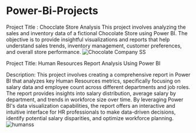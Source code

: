 # Power-Bi-Projects
Project Title : Chocclate Store Analysis
This project involves analyzing the sales and inventory data of a fictional Chocolate Store using Power BI. The objective is to provide insightful visualizations and reports that help understand sales trends, inventory management, customer preferences, and overall store performance. 
![Chocolate Company SS](https://github.com/user-attachments/assets/5091d9dd-26a9-410a-a7be-de6172b0d814)

Project Title: Human Resources Report Analysis Using Power BI

Description: This project involves creating a comprehensive report in Power BI that analyzes key Human Resources metrics, specifically focusing on salary data and employee count across different departments and job roles. The report provides insights into salary distribution, average salary by department, and trends in workforce size over time. By leveraging Power BI's data visualization capabilities, the report offers an interactive and intuitive interface for HR professionals to make data-driven decisions, identify potential salary disparities, and optimize workforce planning.
![humanss](https://github.com/user-attachments/assets/5b0017da-fe0c-406c-9a7c-a3633c82bb4d)
